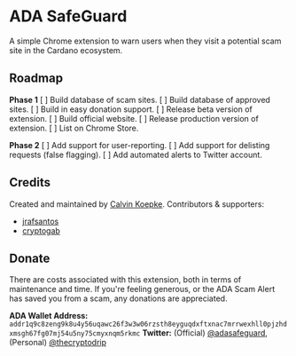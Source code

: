 # ADA SafeGuard
A simple Chrome extension to warn users when they visit a potential scam site in the Cardano ecosystem.

## Roadmap

**Phase 1**
[ ] Build database of scam sites.
[ ] Build database of approved sites.
[ ] Build in easy donation support.
[ ] Release beta version of extension.
[ ] Build official website.
[ ] Release production version of extension.
[ ] List on Chrome Store.

**Phase 2**
[ ] Add support for user-reporting.
[ ] Add support for delisting requests (false flagging).
[ ] Add automated alerts to Twitter account.

## Credits
Created and maintained by [Calvin Koepke](https://twitter.com/cjkoepke). Contributors & supporters:

- [jrafsantos](https://github.com/jrafsantos)
- [cryptogab](https://twitter.com/CardanoGab)

## Donate
There are costs associated with this extension, both in terms of maintenance and time. If you're feeling generous, or the ADA Scam Alert has saved you from a scam, any donations are appreciated.

**ADA Wallet Address:** `addr1q9c8zeng9k8u4y56uqawc26f3w3w06rzsth8eyguqdxftxnac7mrrwexhll0pjzhdxmsgh67fg07mj54u5ny75cmyxnqm5rkmc`
**Twitter:** (Official) [@adasafeguard](https://twitter.com/adasafeguard), (Personal) [@thecryptodrip](https://twitter.com/thecryptodrip)
